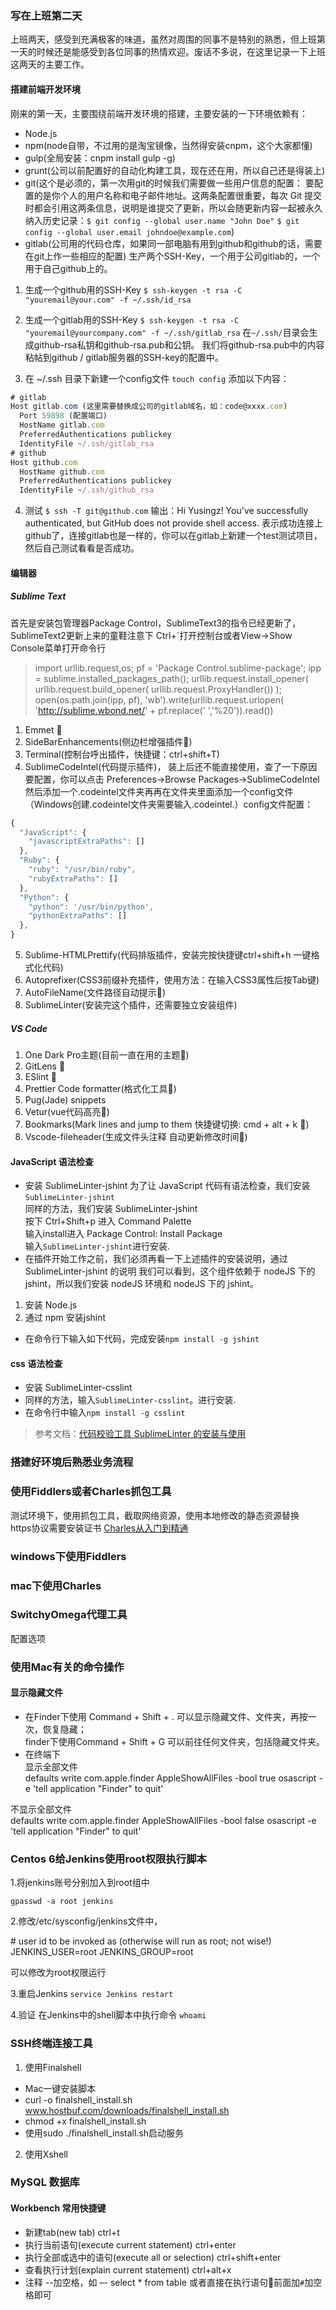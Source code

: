 ### 写在上班第二天

上班两天，感受到充满极客的味道，虽然对周围的同事不是特别的熟悉，但上班第一天的时候还是能感受到各位同事的热情欢迎。废话不多说，在这里记录一下上班这两天的主要工作。

#### 搭建前端开发环境

刚来的第一天，主要围绕前端开发环境的搭建，主要安装的一下环境依赖有：

- Node.js
- npm(node自带，不过用的是淘宝镜像，当然得安装cnpm，这个大家都懂)
- gulp(全局安装：cnpm install gulp -g)
- grunt(公司以前配置好的自动化构建工具，现在还在用，所以自己还是得装上)
- git(这个是必须的，第一次用git的时候我们需要做一些用户信息的配置：
要配置的是你个人的用户名称和电子邮件地址。这两条配置很重要，每次 Git 提交时都会引用这两条信息，说明是谁提交了更新，所以会随更新内容一起被永久纳入历史记录：`$ git config --global user.name "John Doe"`
`$ git config --global user.email johndoe@example.com`)
- gitlab(公司用的代码仓库，如果同一部电脑有用到github和github的话，需要在git上作一些相应的配置)
生产两个SSH-Key，一个用于公司gitlab的，一个用于自己github上的。
1. 生成一个github用的SSH-Key
`$ ssh-keygen -t rsa -C "youremail@your.com" -f ~/.ssh/id_rsa`

2. 生成一个gitlab用的SSH-Key
`$ ssh-keygen -t rsa -C "youremail@yourcompany.com" -f ~/.ssh/gitlab_rsa`  在`~/.ssh/`目录会生成github-rsa私钥和github-rsa.pub和公钥。 我们将github-rsa.pub中的内容粘帖到github / gitlab服务器的SSH-key的配置中。

3. 在 ~/.ssh 目录下新建一个config文件
`touch config`
添加以下内容：

``` javascript
# gitlab
Host gitlab.com (这里需要替换成公司的gitlab域名，如：code@xxxx.com)
  Port 59898 (配置端口)
  HostName gitlab.com
  PreferredAuthentications publickey
  IdentityFile ~/.ssh/gitlab_rsa
# github
Host github.com
  HostName github.com
  PreferredAuthentications publickey
  IdentityFile ~/.ssh/github_rsa
```

4. 测试
`$ ssh -T git@github.com`
输出：Hi Yusingz! You've successfully authenticated, but GitHub does not provide shell access.
表示成功连接上github了，连接gitlab也是一样的，你可以在gitlab上新建一个test测试项目，然后自己测试看看是否成功。
 
#### 编辑器
##### Sublime Text

首先是安装包管理器Package Control，SublimeText3的指令已经更新了，SublimeText2更新上来的童鞋注意下 
Ctrl+`打开控制台或者View->Show Console菜单打开命令行
> import urllib.request,os; pf = 'Package Control.sublime-package'; ipp = sublime.installed_packages_path(); urllib.request.install_opener( urllib.request.build_opener( urllib.request.ProxyHandler()) ); open(os.path.join(ipp, pf), 'wb').write(urllib.request.urlopen( 'http://sublime.wbond.net/' + pf.replace(' ','%20')).read())

1. Emmet 🌟
2. SideBarEnhancements(侧边栏增强插件🌟)
3. Terminal(控制台呼出插件，快捷键：ctrl+shift+T)
4.  SublimeCodeIntel(代码提示插件)， 装上后还不能直接使用，查了一下原因要配置，你可以点击 Preferences->Browse Packages->SublimeCodeIntel然后添加一个.codeintel文件夹再再在文件夹里面添加一个config文件（Windows创建.codeintel文件夹需要输入.codeintel.）config文件配置：

``` javascript
{
  "JavaScript": {
    "javascriptExtraPaths": []
  },
  "Ruby": {
    "ruby": "/usr/bin/ruby",
    "rubyExtraPaths": []
  },
  "Python": {
    "python": '/usr/bin/python',
    "pythonExtraPaths": []
  },
}
```

5. Sublime-HTMLPrettify(代码排版插件，安装完按快捷键ctrl+shift+h 一键格式化代码)
6. Autoprefixer(CSS3前缀补充插件，使用方法：在输入CSS3属性后按Tab键)
7. AutoFileName(文件路径自动提示🌟)
8. SublimeLinter(安装完这个插件，还需要独立安装组件)

##### VS Code

1. One Dark Pro主题(目前一直在用的主题🌟)
2. GitLens 🌟
3. ESlint 🌟
3. Prettier Code formatter(格式化工具🌟)
4. Pug(Jade) snippets
5. Vetur(vue代码高亮🌟)
6. Bookmarks(Mark lines and jump to them 快捷键切换: cmd + alt + k 🌟)
7. Vscode-fileheader(生成文件头注释 自动更新修改时间🌟)
#### JavaScript 语法检查
- 安装 SublimeLinter-jshint
为了让 JavaScript 代码有语法检查，我们安装`SublimeLinter-jshint `  
同样的方法，我们安装 SublimeLinter-jshint  
按下 Ctrl+Shift+p 进入 Command Palette  
输入install进入 Package Control: Install Package  
输入`SublimeLinter-jshint`进行安装.
- 在插件开始工作之前，我们必须再看一下上述插件的安装说明，通过 SublimeLinter-jshint 的说明 我们可以看到，这个组件依赖于 nodeJS 下的 jshint，所以我们安装 nodeJS 环境和 nodeJS 下的 jshint。
1. 安装 Node.js
2. 通过 npm 安装jshint
- 在命令行下输入如下代码，完成安装`npm install -g jshint`

#### css 语法检查
- 安装 SublimeLinter-csslint
- 同样的方法，输入`SublimeLinter-csslint`。进行安装.
- 在命令行中输入`npm install -g csslint`
> 参考文档：[代码校验工具 SublimeLinter 的安装与使用](https://gaohaoyang.github.io/2015/03/26/sublimeLinter/)

### 搭建好环境后熟悉业务流程

### 使用Fiddlers或者Charles抓包工具
测试环境下，使用抓包工具，截取网络资源，使用本地修改的静态资源替换  
https协议需要安装证书
[Charles从入门到精通](https://blog.devtang.com/2015/11/14/charles-introduction/)

### windows下使用Fiddlers
### mac下使用Charles

### SwitchyOmega代理工具
配置选项

### 使用Mac有关的命令操作
#### 显示隐藏文件

- 在Finder下使用 Command + Shift + . 可以显示隐藏文件、文件夹，再按一次，恢复隐藏；  
finder下使用Command + Shift + G 可以前往任何文件夹，包括隐藏文件夹。
- 在终端下  
显示全部文件  
defaults write com.apple.finder AppleShowAllFiles -bool true
osascript -e 'tell application "Finder" to quit'

不显示全部文件  
defaults write com.apple.finder AppleShowAllFiles -bool false
osascript -e 'tell application "Finder" to quit'

### Centos 6给Jenkins使用root权限执行脚本
1.将jenkins账号分别加入到root组中

`gpasswd -a root jenkins`

2.修改/etc/sysconfig/jenkins文件中，

\# user id to be invoked as (otherwise will run as root; not wise!)
JENKINS_USER=root
JENKINS_GROUP=root

可以修改为root权限运行

3.重启Jenkins
`service Jenkins restart`

4.验证 
在Jenkins中的shell脚本中执行命令
`whoami`

### SSH终端连接工具
1. 使用Finalshell  
- Mac一键安装脚本  
- curl -o finalshell_install.sh www.hostbuf.com/downloads/finalshell_install.sh  
- chmod +x finalshell_install.sh  
- 使用sudo ./finalshell_install.sh启动服务  
2. 使用Xshell

### MySQL 数据库
#### Workbench 常用快捷键
- 新建tab(new tab) ctrl+t
- 执行当前语句(execute current statement) ctrl+enter
- 执行全部或选中的语句(execute all or selection) ctrl+shift+enter
- 查看执行计划(explain current statement) ctrl+alt+x
- 注释 --加空格，如 –- select * from table 或者直接在执行语句前面加`#`加空格即可
